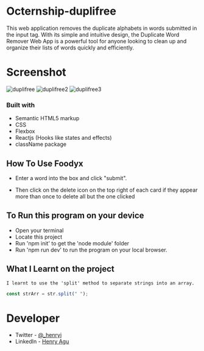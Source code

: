 # Octernship-duplifree

This web application removes the duplicate alphabets in words submitted in the input tag. With its simple and intuitive design, the Duplicate Word Remover Web App is a powerful tool for anyone looking to clean up and organize their lists of words quickly and efficiently.

# Screenshot
![duplifree](https://user-images.githubusercontent.com/74037448/226723639-ca0577fd-28e6-496c-9c69-29229f4fda21.PNG)
![duplifree2](https://user-images.githubusercontent.com/74037448/226723647-799bc130-130f-47cc-a9f2-bd42c7099193.PNG)
![duplifree3](https://user-images.githubusercontent.com/74037448/226723652-f975355d-1148-4dc7-b786-c570fdaf00c0.PNG)

### Built with

- Semantic HTML5 markup
- CSS
- Flexbox
- Reactjs (Hooks like states and effects)
- className package

## How To Use Foodyx

- Enter a word into the box and click "submit".

- Then click on the delete icon on the top right of each card if they appear more than once to delete all but the one clicked

## To Run this program on your device

- Open your terminal
- Locate this project
- Run 'npm init' to get the 'node module' folder
- Run 'npm run dev' to run the program on your local browser.

## What I Learnt on the project

    I learnt to use the 'split' method to separate strings into an array.

```js
const strArr = str.split(" ");
```

# Developer

- Twitter - [@\_henryi](https://www.twitter.com/_henryi)
- LinkedIn - [Henry Agu](https://www.linkedin.com/in/agu-henry-871a981b0)
